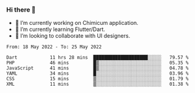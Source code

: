 ### Hi there 👋

<!--
**devcat37/devcat37** is a ✨ _special_ ✨ repository because its `README.md` (this file) appears on your GitHub profile.-->


- 🔭 I’m currently working on Chimicum application.
- 🌱 I’m currently learning Flutter/Dart.
- 👯 I’m looking to collaborate with UI designers.
<!-- - 🤔 I’m looking for help with ... -->

<!--START_SECTION:waka-->

```text
From: 18 May 2022 - To: 25 May 2022

Dart            11 hrs 28 mins  ████████████████████░░░░░   79.57 %
PHP             46 mins         █▒░░░░░░░░░░░░░░░░░░░░░░░   05.35 %
JavaScript      41 mins         █▒░░░░░░░░░░░░░░░░░░░░░░░   04.78 %
YAML            34 mins         █░░░░░░░░░░░░░░░░░░░░░░░░   03.96 %
CSS             15 mins         ▒░░░░░░░░░░░░░░░░░░░░░░░░   01.79 %
XML             11 mins         ▒░░░░░░░░░░░░░░░░░░░░░░░░   01.38 %
```

<!--END_SECTION:waka-->
